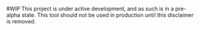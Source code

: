 #WIP
This project is under active development, and as such is in a pre-alpha state. This tool should not be used in production until this disclaimer is removed.
